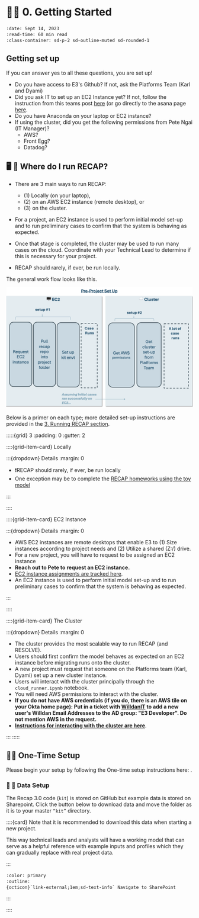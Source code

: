 # 🏃‍♀️ 0. Getting Started

```{article-info}
:date: Sept 14, 2023
:read-time: 60 min read
:class-container: sd-p-2 sd-outline-muted sd-rounded-1
```

## Getting set up

If you can answer yes to all these questions, you are set up!

* Do you have access to E3's Github? If not, ask the Platforms Team (Karl and Dyami)
* Did you ask IT to set up an EC2 Instance yet? If not, follow the instruction from this teams post [here](https://teams.microsoft.com/l/message/19:63c1ea9380ef47bdb20a670efc3b5391@thread.skype/1727973030446?tenantId=4ecc8387-acae-4b64-8641-e32056145263&groupId=90cb82ef-4a8a-4379-a1e1-2b6712bfe2d6&parentMessageId=1727973030446&teamName=Models&channelName=General&createdTime=1727973030446) (or go directly to the asana page [here](https://app.asana.com/0/1207374357427622/1207374762698084).
* Do you have Anaconda on your laptop or EC2 instance?
* If using the cluster, did you get the following permissions from Pete Ngai (IT Manager)?
  * AWS?
  * Front Egg?
  * Datadog?


[//]: # (![]&#40;../_images/ui_tab_names_and_locations.png&#41;)

##  🖥️ 🔨 Where do I run RECAP?
* There are 3 main ways to run RECAP: 
  * (1) Locally (on your laptop), 
  * (2) on an AWS EC2 instance (remote desktop), or 
  * (3) on the cluster.

* For a project, an EC2 instance is used to perform initial model set-up and to run preliminary cases to confirm
that the system is behaving as expected.

* Once that stage is completed, the cluster may be used to run many cases on the cloud. Coordinate with your Technical Lead to determine if this is necessary for your project.

* RECAP should rarely, if ever, be run locally.

The general work flow looks like this.

![](../_images/setup_workflow.png)

Below is a primer on each type; more detailed set-up instructions are provided in the [3. Running RECAP section](3_running_model.md).

:::::{grid} 3
:padding: 0
:gutter: 2


::::{grid-item-card} Locally

:::{dropdown} Details
:margin: 0
* ❗RECAP should rarely, if ever, be run locally
* One exception may be to complete the [RECAP homeworks using the toy model](toy_model.md)

:::

::::


::::{grid-item-card} EC2 Instance

:::{dropdown} Details
:margin: 0
* AWS EC2 instances are remote desktops that enable E3 to (1) Size instances according to project needs and (2) Utilize a shared (Z:/) drive.
* For a new project, you will have to request to be assigned an EC2 instance
* **Reach out to Pete to request an EC2 instance.**
* [EC2 instance assignments are tracked here](https://app.asana.com/0/1207374357427622/1207374762698084).
* An EC2 instance is used to perform initial model set-up and to run preliminary cases to confirm
that the system is behaving as expected.



:::

::::

::::{grid-item-card} The Cluster

:::{dropdown} Details
:margin: 0
* The cluster provides the most scalable way to run RECAP (and RESOLVE).
* Users should first confirm the model behaves as expected on an EC2 instance before migrating runs onto the cluster.
* A new project must request that someone on the Platforms team (Karl, Dyami) set up a new cluster instance.
* Users will interact with the cluster principally through the `cloud_runner.ipynb` notebook. 
* You will need AWS permissions to interact with the cluster.
* **If you do not have AWS credentials (if you do, there is an AWS tile on your Okta home page): Put in a ticket with [WilldanIT](https://helpdesk.willdan.com) 
to add a new user's Willdan Email Addresses to the AD group: "E3 Developer". Do not mention AWS in the request.** 
* **[Instructions for interacting with the cluster are here](https://docs.ethree.com/en/latest/analytics/cloud/resolve.html)**.


:::
:::::

## 👷🔨 One-Time Setup

Please begin your setup by following the One-time setup instructions here: [](../quick_start).


### 📂 🔨 Data Setup

The Recap 3.0 code (`kit`) is stored on GitHub but example data is stored on Sharepoint. Click the button below to
download data and move the folder as it is to your master `“kit”` directory.

::::{card} Note that it is recommended to download this data when starting a new project.

This way technical leads and analysts will have a working model that can serve as a helpful reference with example
inputs and profiles which they can gradually replace with real project data.

:::
```{button-link} https://ethreesf.sharepoint.com/sites/Models/Shared%20Documents/Forms/AllItems.aspx?id=%2Fsites%2FModels%2FShared%20Documents%2FRecap%2F%5FRecap%20START%20FOLDER&p=true&ga=1
:color: primary
:outline: 
{octicon}`link-external;1em;sd-text-info` Navigate to SharePoint
```
:::

::::

<br>

